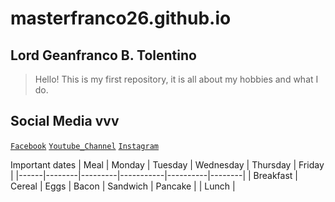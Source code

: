 # masterfranco26.github.io
## Lord Geanfranco B. Tolentino
>Hello! This is my first repository, it is all about my hobbies and what I do.
## Social Media vvv
[`Facebook`](https://facebook.com/francob.tolentino)
[`Youtube_Channel`](https://youtube.com/@masterfranco262)
[`Instagram`](https://www.instagram.com/lordfranco26/)

Important dates
| Meal | Monday | Tuesday | Wednesday | Thursday | Friday |
|------|--------|---------|-----------|----------|--------|
| Breakfast | Cereal | Eggs | Bacon | Sandwich | Pancake |
| Lunch |

